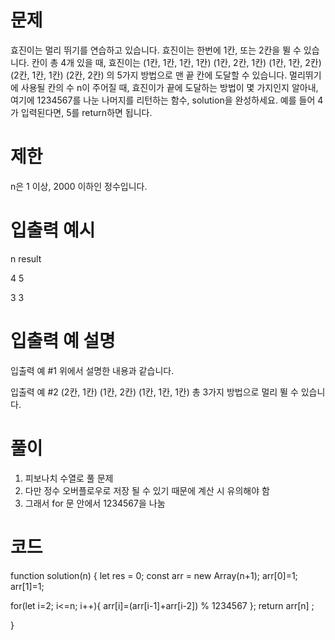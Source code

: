 # 문제

효진이는 멀리 뛰기를 연습하고 있습니다. 효진이는 한번에 1칸, 또는 2칸을 뛸 수 있습니다. 칸이 총 4개 있을 때, 효진이는
(1칸, 1칸, 1칸, 1칸)
(1칸, 2칸, 1칸)
(1칸, 1칸, 2칸)
(2칸, 1칸, 1칸)
(2칸, 2칸)
의 5가지 방법으로 맨 끝 칸에 도달할 수 있습니다. 멀리뛰기에 사용될 칸의 수 n이 주어질 때, 효진이가 끝에 도달하는 방법이 몇 가지인지 알아내, 여기에 1234567를 나눈 나머지를 리턴하는 함수, solution을 완성하세요. 예를 들어 4가 입력된다면, 5를 return하면 됩니다.

# 제한

n은 1 이상, 2000 이하인 정수입니다.

# 입출력 예시

n result

4 5

3 3

# 입출력 예 설명
입출력 예 #1
위에서 설명한 내용과 같습니다.

입출력 예 #2
(2칸, 1칸)
(1칸, 2칸)
(1칸, 1칸, 1칸)
총 3가지 방법으로 멀리 뛸 수 있습니다.

# 풀이

1. 피보나치 수열로 풀 문제
2. 다만 정수 오버플로우로 저장 될 수 있기 때문에 계산 시 유의해야 함
3. 그래서 for 문 안에서 1234567을 나눔

# 코드

function solution(n) {
let res = 0;
const arr = new Array(n+1);
arr[0]=1;
arr[1]=1;

for(let i=2; i<=n; i++){
arr[i]=(arr[i-1]+arr[i-2]) % 1234567
};
return arr[n] ;

}

```js

```

